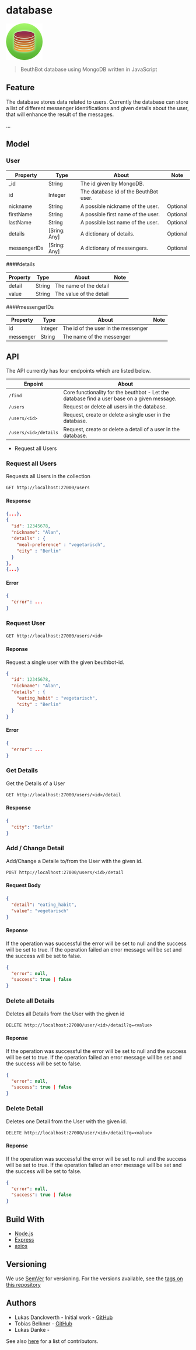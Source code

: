 # database

![Icon](.documentation/Icon100.png "Icon")

> BeuthBot database using MongoDB written in JavaScript

## Feature

The database stores data related to users. 
Currently the database can store a list of different messenger identifications and given details about the user, that will enhance the result of the messages.

...

## Model

### User

| Property    | Type         | About                                 | Note        |
| ----------  | ------------ | ------------------------------------- | ------------------ |
| _id         | String       | The id given by MongoDB.              |  |
| id          | Integer      | The database id of the BeuthBot user. |  |
| nickname    | String       | A possible nickname of the user.      | Optional |
| firstName   | String       | A possible first name of the user.    | Optional |
| lastName    | String       | A possible last name of the user.     | Optional |
| details     | [Sring: Any] | A dictionary of details.              | Optional |
| messengerIDs| [Sring: Any] | A dictionary of messengers.           | Optional |

####details

| Property    | Type        | About                                 | Note        |
| ----------  | ----------- | ------------------------------------- | ------------------ |
| detail      | String      | The name of the detail                |  |
| value       | String      | The value of the detail               |  |

####messengerIDs

| Property    | Type        | About                                 | Note        |
| ----------  | ----------- | ------------------------------------- | ------------------ |
| id          | Integer     | The id of the user in the messenger   |  |
| messenger   | String      | The name of the messenger             |  |


## API

The API currently has four endpoints which are listed below.

| Enpoint               | About                                                        |
| --------------------- | ------------------------------------------------------------ |
| `/find`               | Core functionality for the beuthbot - Let the database find a user base on a given message.        |
| `/users`              | Request or delete all users in the database.                 |
| `/users/<id>`         | Request, create or delete a single user in the database.     |
| `/users/<id>/details` | Request, create or delete a detail of a user in the database. |


- Request all Users

### Request all Users

Requests all Users in the collection
```http
GET http://localhost:27000/users
```

#### Response
```json
{...},
{
  "id": 12345678,
  "nickname": "Alan",
  "details" : {
    "meal-preference" : "vegetarisch",
    "city" : "Berlin"
  }
},
{...}
```

#### Error
```json
{
  "error": ...
}
```


### Request **User**

```http
GET http://localhost:27000/users/<id>
```

#### Reponse
Request a single user with the given beuthbot-id.
```json
{
  "id": 12345678,
  "nickname": "Alan",
  "details" : {
    "eating_habit" : "vegetarisch",
    "city" : "Berlin"
  }
}
```

#### Error

```json
{
  "error": ...
}
```


### Get Details

Get the Details of a User

```http
GET http://localhost:27000/users/<id>/detail
```

#### Response

```json
{
  "city": "Berlin"
}
```

### Add / Change **Detail**
Add/Change a Detaile to/from the User with the given id.
```http
POST http://localhost:27000/users/<id>/detail
```

#### Request Body

```json
{
  "detail": "eating_habit",
  "value": "vegetarisch"
}
```

#### Reponse
If the operation was successful the error will be set to null and the success will be set to true. If the operation failed an error message will be set and the success will be set to false.
```json
{
  "error": null,
  "success": true | false
}
```
###  Delete all **Details**
Deletes all Details from the User with the given id
```http
DELETE http://localhost:27000/user/<id>/detail?q=<value>
```
#### Reponse
If the operation was successful the error will be set to null and the success will be set to true. If the operation failed an error message will be set and the success will be set to false.
```json
{
  "error": null,
  "success": true | false
}
```
###  Delete **Detail**
Deletes one Detail from the User with the given id.
```http
DELETE http://localhost:27000/user/<id>/detail?q=<value>
```

#### Reponse
If the operation was successful the error will be set to null and the success will be set to true. If the operation failed an error message will be set and the success will be set to false.
```json
{
  "error": null,
  "success": true | false
}
```

## Build With


- [Node.js](https://nodejs.org/en/)
- [Express](https://expressjs.com/)
- [axios](https://github.com/axios/axios)

## Versioning

We use [SemVer](http://semver.org/) for versioning. For the versions available, see the [tags on this repository](https://github.com/beuthbot/deconcentrator-js/releases)

## Authors

* Lukas Danckwerth - Initial work - [GitHub](https://github.com/lukasdanckwerth)
* Tobias Belkner - [GitHub](https://github.com/lukasdanckwerth)
* Lukas Danke - 

See also [here](https://github.com/beuthbot/mensa_microservice/graphs/contributors) for a list of contributors.
